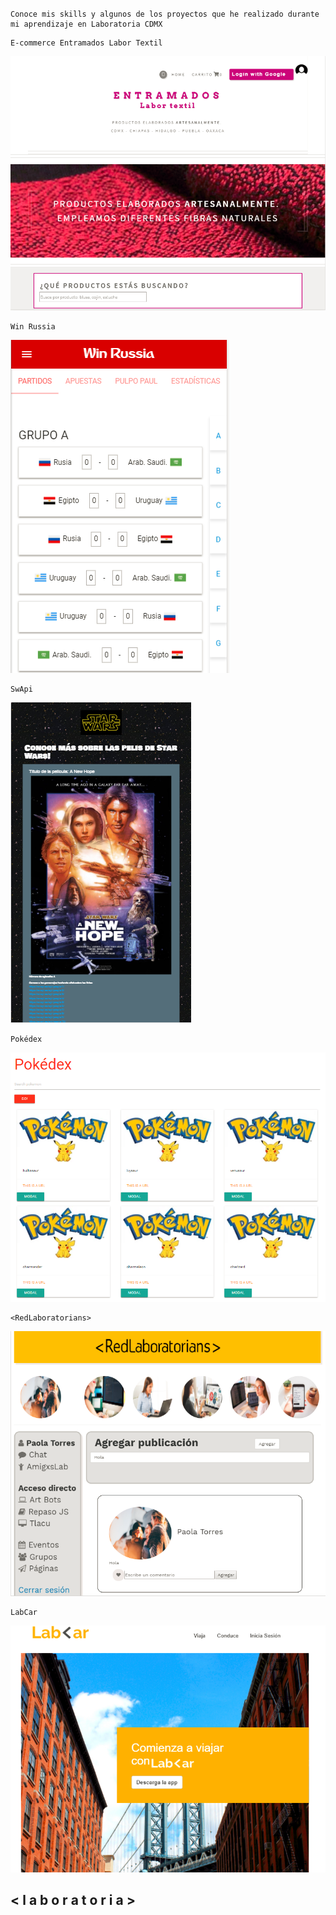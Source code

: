# <Portafolio>
```
Conoce mis skills y algunos de los proyectos que he realizado durante mi aprendizaje en Laboratoria CDMX
```
```
E-commerce Entramados Labor Textil
```
![ ](./images/entramados.PNG)

```
Win Russia
```
![ ](./images/wr.PNG)

```
SwApi
```
![ ](./images/swapi.PNG)

```
Pokédex
```
![ ](./images/pokedex.PNG)

```
<RedLaboratorians>
```
![ ](./images/RedLaboratorians.PNG)

```
LabCar
```
![ ](./images/labcar.PNG)


## < l a b o r a t o r i a >
